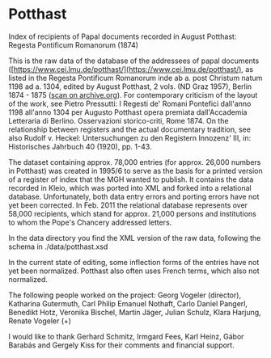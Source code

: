 # Potthast
Index of recipients of Papal documents recorded in August Potthast: Regesta Pontificum Romanorum (1874)

This is the raw data of the database of the addressees of papal documents ([https://www.cei.lmu.de/potthast/](https://www.cei.lmu.de/potthast/), as listed in the Regesta Pontificum Romanorum inde ab a. post Christum natum 1198 ad a. 1304, edited by August Potthast, 2 vols. (ND Graz 1957), Berlin 1874 - 1875 ([scan on archive.org](http://www.archive.org/details/RegestaPontificumRomanorum)). For contemporary criticism of the layout of the work, see Pietro Pressutti: I Regesti de' Romani Pontefici dall'anno 1198 all'anno 1304 per Augusto Potthast opera premiata dall'Accademia Letteraria di Berlino. Osservazioni storico-criti, Rome 1874. On the relationship between registers and the actual documentary tradition, see also Rudolf v. Heckel: Untersuchungen zu den Registern Innozenz' III, in: Historisches Jahrbuch 40 (1920), pp. 1-43.

The dataset containing approx. 78,000 entries (for approx. 26,000 numbers in Potthast) was created in 1995/6 to serve as the basis for a printed version of a register of index that the MGH wanted to publish. It contains the data recorded in Kleio, which was ported into XML and forked into a relational database. Unfortunately, both data entry errors and porting errors have not yet been corrected. In Feb. 2011 the relational database represents over 58,000 recipients, which stand for approx. 21,000 persons and institutions to whom the Pope's Chancery addressed letters.

In the data directory you find the XML version of the raw data, following the schema in ./data/potthast.xsd

In the current state of editing, some inflection forms of the entries have not yet been normalized. Potthast also often uses French terms, which also not normalized.

The following people worked on the project: Georg Vogeler (director), Katharina Gutermuth, Carl Philip Emanuel Nothaft, Carlo Daniel Pangerl, Benedikt Hotz, Veronika Bischel, Martin Jäger, Julian Schulz, Klara Harjung, Renate Vogeler (+)

I would like to thank Gerhard Schmitz, Irmgard Fees, Karl Heinz, Gábor Barabás and Gergely Kiss for their comments and financial support.
